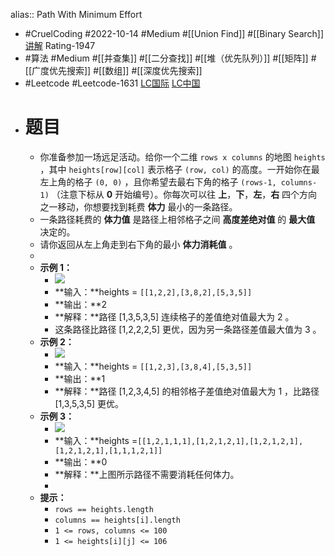 alias:: Path With Minimum Effort

- #CruelCoding #2022-10-14 #Medium #[[Union Find]] #[[Binary Search]] [讲解](https://youtu.be/vIJ8ue4pQtw) Rating-1947
- #算法 #Medium #[[并查集]] #[[二分查找]] #[[堆（优先队列）]] #[[矩阵]] #[[广度优先搜索]] #[[数组]] #[[深度优先搜索]]
- #Leetcode #Leetcode-1631 [LC国际](https://leetcode.com/problems/path-with-minimum-effort/) [LC中国](https://leetcode.cn/problems/path-with-minimum-effort/)
- # 题目
	- 你准备参加一场远足活动。给你一个二维 `rows x columns` 的地图 `heights` ，其中 `heights[row][col]` 表示格子 `(row, col)` 的高度。一开始你在最左上角的格子 `(0, 0)` ，且你希望去最右下角的格子 `(rows-1, columns-1)` （注意下标从 **0** 开始编号）。你每次可以往 **上**，**下**，**左**，**右** 四个方向之一移动，你想要找到耗费 **体力** 最小的一条路径。
	- 一条路径耗费的 **体力值** 是路径上相邻格子之间 **高度差绝对值** 的 **最大值** 决定的。
	- 请你返回从左上角走到右下角的最小 **体力消耗值** 。
	-
	- **示例 1：**
		- ![](https://assets.leetcode-cn.com/aliyun-lc-upload/uploads/2020/10/25/ex1.png)
		- **输入：**heights = `[[1,2,2],[3,8,2],[5,3,5]]`
		- **输出：**2
		- **解释：**路径 [1,3,5,3,5] 连续格子的差值绝对值最大为 2 。
		- 这条路径比路径 [1,2,2,2,5] 更优，因为另一条路径差值最大值为 3 。
	- **示例 2：**
		- ![](https://assets.leetcode-cn.com/aliyun-lc-upload/uploads/2020/10/25/ex2.png)
		- **输入：**heights = `[[1,2,3],[3,8,4],[5,3,5]]`
		- **输出：**1
		- **解释：**路径 [1,2,3,4,5] 的相邻格子差值绝对值最大为 1 ，比路径 [1,3,5,3,5] 更优。
	- **示例 3：**
		- ![](https://assets.leetcode-cn.com/aliyun-lc-upload/uploads/2020/10/25/ex3.png)
		- **输入：**heights =`[[1,2,1,1,1],[1,2,1,2,1],[1,2,1,2,1],[1,2,1,2,1],[1,1,1,2,1]]`
		- **输出：**0
		- **解释：**上图所示路径不需要消耗任何体力。
		-
	- **提示：**
		- `rows == heights.length`
		- `columns == heights[i].length`
		- `1 <= rows, columns <= 100`
		- `1 <= heights[i][j] <= 106`